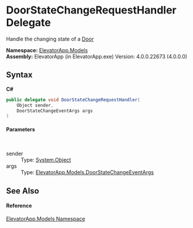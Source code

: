 # DoorStateChangeRequestHandler Delegate
 

Handle the changing state of a <a href="T_ElevatorApp_Models_Door">Door</a>

**Namespace:**&nbsp;<a href="N_ElevatorApp_Models">ElevatorApp.Models</a><br />**Assembly:**&nbsp;ElevatorApp (in ElevatorApp.exe) Version: 4.0.0.22673 (4.0.0.0)

## Syntax

**C#**<br />
``` C#
public delegate void DoorStateChangeRequestHandler(
	Object sender,
	DoorStateChangeEventArgs args
)
```


#### Parameters
&nbsp;<dl><dt>sender</dt><dd>Type: <a href="http://msdn2.microsoft.com/en-us/library/e5kfa45b" target="_blank">System.Object</a><br /></dd><dt>args</dt><dd>Type: <a href="T_ElevatorApp_Models_DoorStateChangeEventArgs">ElevatorApp.Models.DoorStateChangeEventArgs</a><br /></dd></dl>

## See Also


#### Reference
<a href="N_ElevatorApp_Models">ElevatorApp.Models Namespace</a><br />